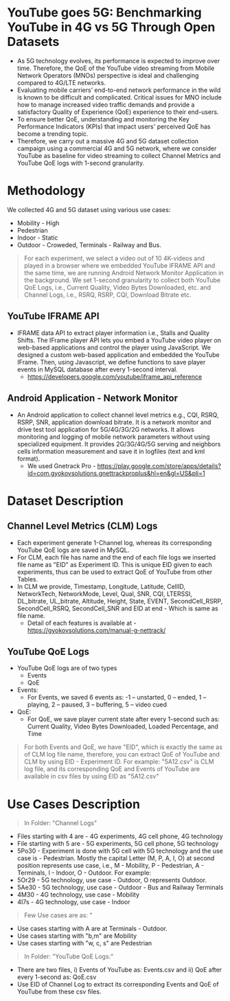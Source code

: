 # YouTube goes 5G: Benchmarking YouTube in 4G vs 5G Through Open Datasets 

- As 5G technology evolves, its performance is expected to improve over time. Therefore, the QoE of the YouTube video streaming from Mobile Network Operators (MNOs) perspective is ideal and challenging compared to 4G/LTE networks. 
- Evaluating mobile carriers’ end-to-end network performance in the wild is known to be difficult and complicated. 
Critical issues for MNO include how to manage increased video traffic demands and provide a satisfactory Quality of Experience (QoE) experience to their end-users. 
- To ensure better QoE, understanding and monitoring the Key Performance Indicators (KPIs) that impact users' perceived QoE has become a trending topic.
- Therefore, we carry out a massive 4G and 5G dataset collection campaign using a commercial 4G and 5G network, where we consider YouTube as baseline for video streaming to collect Channel Metrics and YouTube QoE logs with 1-second granularity.

# Methodology
We collected 4G and 5G dataset using various use cases:
- Mobility - High
- Pedestrian
- Indoor - Static
- Outdoor - Croweded, Terminals - Railway and Bus.

> For each experiment, we select a video out of 10 4K-videos and played in a browser where we embedded YouTube IFRAME API and the same time, we are running Android Network Monitor Application in the background. We set 1-second granularity to collect both YouTube QoE Logs, i.e., Current Quality, Video Bytes Downloaded, etc. and Channel Logs, i.e., RSRQ, RSRP, CQI, Download Bitrate etc. 

## YouTube IFRAME API
- IFRAME data API to extract player information i.e., Stalls and Quality Shifts.
The IFrame player API lets you embed a YouTube video player on web-based applications and control the player using JavaScript.
We designed a custom web-based application and embedded the YouTube IFrame. Then, using Javascript, we define functions to save player events in MySQL database after every 1-second interval.
  - https://developers.google.com/youtube/iframe_api_reference
## Android Application - Network Monitor
- An Android application to collect channel level metrics e.g., CQI, RSRQ, RSRP, SNR, application download bitrate. It is a network monitor and drive test tool application for 5G/4G/3G/2G networks.  It allows monitoring and logging of mobile network parameters without using specialized equipment. It provides 2G/3G/4G/5G serving and neighbors cells information measurement and save it in logfiles (text and kml format).
  - We used Gnetrack Pro - https://play.google.com/store/apps/details?id=com.gyokovsolutions.gnettrackproplus&hl=en&gl=US&pli=1

# Dataset Description

## Channel Level Metrics (CLM) Logs
  - Each experiment generate 1-Channel log, whereas its corresponding YouTube QoE logs are saved in MySQL. 
  - For CLM, each file has name and the end of each file logs we inserted file name as "EID" as Experiment ID. This is unique EID given to each experiments, thus can be used to extract QoE of YouTube from other Tables.
  - In CLM we provide, Timestamp,	Longitude,	Latitude,	CellID,	NetworkTech,	NetworkMode,	Level,	Qual,	SNR,	CQI,	LTERSSI,	DL_bitrate,	UL_bitrate,	Altitude,	Height,	State,	EVENT,	SecondCell_RSRP,	SecondCell_RSRQ,	SecondCell_SNR and EID at end - Which is same as file name.
    - Detail of each features is available at - https://gyokovsolutions.com/manual-g-nettrack/
## YouTube QoE Logs
- YouTube QoE logs are of two types
  - Events
  - QoE
- Events:
  - For Events, we saved 6 events as: -1 – unstarted, 0 – ended, 1 – playing, 2 – paused, 3 – buffering, 5 – video cued
- QoE:
  - For QoE, we save player current state after every 1-second such as: Current Quality, Video Bytes Downloaded, Loaded Percentage, and Time

> For both Events and QoE, we have "EID", which is exactly the same as of CLM log file name, therefore, you can extract QoE of YouTube and CLM by using EID - Experiment ID. For example: "5A12.csv" is CLM log file, and its corresponding QoE and Events of YouTube are available in csv files by using EID as "5A12.csv"

# Use Cases Description
> In Folder: "Channel Logs"

- Files starting with 4 are - 4G experiments, 4G cell phone, 4G technology
- File starting with 5 are - 5G experiments, 5G cell phone, 5G technology
 - 5Po30 - Experiment is done with 5G cell with 5G technology and the use case is - Pedestrian. Mostly the capital Letter (M, P, A, I, O) at second position represents use case, i.e., M - Mobility, P - Pedestrian, A - Terminals, I - Indoor, O - Outdoor. For example:
 - 5Or29 - 5G technology, use case - Outdoor, O represents Outdoor.
 - 5Ae30 - 5G technology, use case - Outdoor - Bus and Railway Terminals
 - 4M30 - 4G technology, use case - Mobility
 - 4I7s - 4G technology, use case - Indoor
 
> Few Use cases are as: "
- Use cases starting with A are at Terminals - Outdoor.
- Use cases starting with "b,m" are Mobility
- Use cases starting with "w, c, s" are Pedestrian

> In Folder: "YouTube QoE Logs:"
- There are two files, i) Events of YouTube as: Events.csv and ii) QoE after every 1-second as: QoE.csv
- Use EID of Channel Log to extract its corresponding Events and QoE of YouTube from these csv files.


